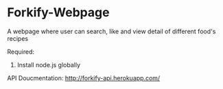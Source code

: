# Forkify-Webpage
A webpage where user can search, like and view detail of different food's recipes

Required:
1. Install node.js globally

API Doucmentation:
http://forkify-api.herokuapp.com/
